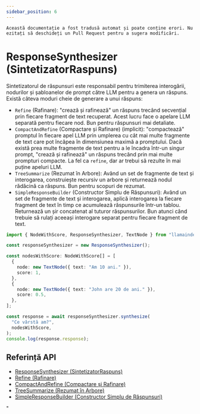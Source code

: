```yaml
---
sidebar_position: 6
---
```


`Această documentație a fost tradusă automat și poate conține erori. Nu ezitați să deschideți un Pull Request pentru a sugera modificări.`

# ResponseSynthesizer (SintetizatorRaspuns)

Sintetizatorul de răspunsuri este responsabil pentru trimiterea interogării, nodurilor și șabloanelor de prompt către LLM pentru a genera un răspuns. Există câteva moduri cheie de generare a unui răspuns:

- `Refine` (Rafinare): "crează și rafinează" un răspuns trecând secvențial prin fiecare fragment de text recuperat.
  Acest lucru face o apelare LLM separată pentru fiecare nod. Bun pentru răspunsuri mai detaliate.
- `CompactAndRefine` (Compactare și Rafinare) (implicit): "compactează" promptul în fiecare apel LLM prin umplerea cu cât mai multe fragmente de text care pot încăpea în dimensiunea maximă a promptului. Dacă există prea multe fragmente de text pentru a le încadra într-un singur prompt, "crează și rafinează" un răspuns trecând prin mai multe prompturi compacte. La fel ca `refine`, dar ar trebui să rezulte în mai puține apeluri LLM.
- `TreeSummarize` (Rezumat în Arbore): Având un set de fragmente de text și interogarea, construiește recursiv un arbore și returnează nodul rădăcină ca răspuns. Bun pentru scopuri de rezumat.
- `SimpleResponseBuilder` (Constructor Simplu de Răspunsuri): Având un set de fragmente de text și interogarea, aplică interogarea la fiecare fragment de text în timp ce acumulează răspunsurile într-un tablou. Returnează un șir concatenat al tuturor răspunsurilor. Bun atunci când trebuie să rulați aceeași interogare separat pentru fiecare fragment de text.

```typescript
import { NodeWithScore, ResponseSynthesizer, TextNode } from "llamaindex";

const responseSynthesizer = new ResponseSynthesizer();

const nodesWithScore: NodeWithScore[] = [
  {
    node: new TextNode({ text: "Am 10 ani." }),
    score: 1,
  },
  {
    node: new TextNode({ text: "John are 20 de ani." }),
    score: 0.5,
  },
];

const response = await responseSynthesizer.synthesize(
  "Ce vârstă am?",
  nodesWithScore,
);
console.log(response.response);
```

## Referință API

- [ResponseSynthesizer (SintetizatorRaspuns)](../../api/classes/ResponseSynthesizer.md)
- [Refine (Rafinare)](../../api/classes/Refine.md)
- [CompactAndRefine (Compactare și Rafinare)](../../api/classes/CompactAndRefine.md)
- [TreeSummarize (Rezumat în Arbore)](../../api/classes/TreeSummarize.md)
- [SimpleResponseBuilder (Constructor Simplu de Răspunsuri)](../../api/classes/SimpleResponseBuilder.md)

"
